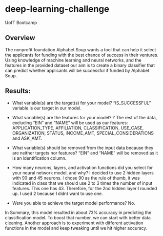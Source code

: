 # deep-learning-challenge
UofT Bootcamp

## Overview


The nonprofit foundation Alphabet Soup wants a tool that can help it select the applicants for funding with the best chance of success in their ventures. Using knowledge of machine learning and neural networks, and the features in the provided dataset our aim is to create a binary classifier that can predict whether applicants will be successful if funded by Alphabet Soup.


## Results:


- What variable(s) are the target(s) for your model? 
“IS_SUCCESSFUL” variable is our target in our model.

- What variable(s) are the features for your model? ? The rest of the data, excluding “EIN” and “NAME” will be used as our features: APPLICATION_TYPE, AFFILIATION, CLASSIFICATION, USE_CASE, ORGANIZATION, STATUS, INCOME_AMT, SPECIAL_CONSIDERATIONS and ASK_AMT. 

- What variable(s) should be removed from the input data because they are neither targets nor features? “EIN” and “NAME” will be removed as it is an identification column.

- How many neurons, layers, and activation functions did you select for your neural network model, and why? I decided to use 2 hidden layers with 90 and 45 neurons. I chose 90 as the rule of thumb, it was indicated in class that we should use 2 to 3 times the number of input features. This one has 43. Therefore, for the 2nd hidden layer I rounded up. I used 2 because I didnt want to use one.

- Were you able to achieve the target model performance? No.



In Summary, this model resulted in about 73% accuracy in predicting the classification model. To boost that number, we can start with better data cleaning. Another approach is to experiment with different activation functions in the model and keep tweaking until we hit higher accuracy.


